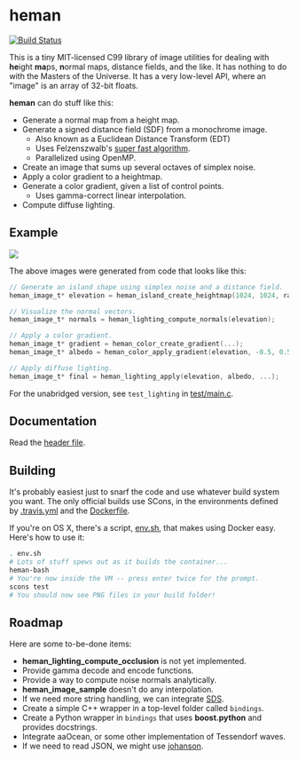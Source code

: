 
# heman

[![Build Status](https://travis-ci.org/prideout/heman.svg?branch=master)](https://travis-ci.org/prideout/heman)

This is a tiny MIT-licensed C99 library of image utilities for dealing with **he**ight **ma**ps, **n**ormal maps, distance fields, and the like.  It has nothing to do with the Masters of the Universe.  It has a very low-level API, where an "image" is an array of 32-bit floats.

**heman** can do stuff like this:
- Generate a normal map from a height map.
- Generate a signed distance field (SDF) from a monochrome image.
    * Also known as a Euclidean Distance Transform (EDT)
    * Uses Felzenszwalb's [super fast algorithm](http://cs.brown.edu/~pff/dt/index.html).
    * Parallelized using OpenMP.
- Create an image that sums up several octaves of simplex noise.
- Apply a color gradient to a heightmap.
- Generate a color gradient, given a list of control points.
    * Uses gamma-correct linear interpolation.
- Compute diffuse lighting.

## Example

![](https://github.com/prideout/heman/blob/master/test/island.png)

The above images were generated from code that looks like this:

```c
// Generate an island shape using simplex noise and a distance field.
heman_image_t* elevation = heman_island_create_heightmap(1024, 1024, rand());

// Visualize the normal vectors.
heman_image_t* normals = heman_lighting_compute_normals(elevation);

// Apply a color gradient.
heman_image_t* gradient = heman_color_create_gradient(...);
heman_image_t* albedo = heman_color_apply_gradient(elevation, -0.5, 0.5, grad);

// Apply diffuse lighting.
heman_image_t* final = heman_lighting_apply(elevation, albedo, ...);
```

For the unabridged version, see `test_lighting` in [test/main.c](https://github.com/prideout/heman/blob/master/test/main.c).

## Documentation

Read the [header file](https://github.com/prideout/heman/blob/master/include/heman.h).

## Building

It's probably easiest just to snarf the code and use whatever build system you want.  The only official builds use SCons, in the environments defined by [.travis.yml](https://github.com/prideout/heman/blob/master/.travis.yml) and the [Dockerfile](https://github.com/prideout/heman/blob/master/Dockerfile).

If you're on OS X, there's a script, [env.sh](https://github.com/prideout/heman/blob/master/env.sh), that makes using Docker easy.  Here's how to use it:

```bash
. env.sh
# Lots of stuff spews out as it builds the container...
heman-bash
# You're now inside the VM -- press enter twice for the prompt.
scons test
# You should now see PNG files in your build folder!
```

## Roadmap

Here are some to-be-done items:
- **heman_lighting_compute_occlusion** is not yet implemented.
- Provide gamma decode and encode functions.
- Provide a way to compute noise normals analytically.
- **heman_image_sample** doesn't do any interpolation.
- If we need more string handling, we can integrate [SDS](https://github.com/antirez/sds).
- Create a simple C++ wrapper in a top-level folder called `bindings`.
- Create a Python wrapper in `bindings` that uses **boost.python** and provides docstrings.
- Integrate aaOcean, or some other implementation of Tessendorf waves.
- If we need to read JSON, we might use [johanson](https://github.com/mitsuhiko/johanson).
